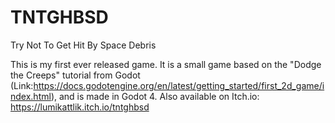 # TNTGHBSD
Try Not To Get Hit By Space Debris

This is my first ever released game. It is a small game based on the "Dodge the Creeps" tutorial from Godot (Link:https://docs.godotengine.org/en/latest/getting_started/first_2d_game/index.html), and is made in Godot 4. 
Also available on Itch.io: https://lumikattlik.itch.io/tntghbsd
